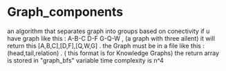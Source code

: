 # Graph_components
an algorithm that separates graph into groups based on conectivity
 if u have graph like this : A-B-C   D-F   G-Q-W , (a graph with three ailent) it will return this  [A,B,C],[D,F],[Q,W,G] .
 the Graph must be in a file like this : (head,tail,relation)  . ( this format is for Knowledge Graphs)
 the return array is stored in "graph_bfs" variable
 time complexity is n^4
